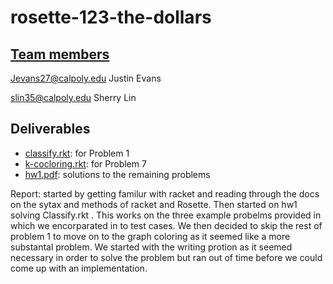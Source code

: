 # rosette-123-the-dollars

## [Team members](users.txt)
Jevans27@calpoly.edu  Justin Evans

slin35@calpoly.edu  Sherry Lin

## Deliverables
* [classify.rkt](hw1/logic/classify.rkt): for Problem 1
* [k-cocloring.rkt](hw1/graph-coloring/k-coloring.rkt): for Problem 7
* [hw1.pdf](hw1.pdf): solutions to the remaining problems

Report: started by getting familur with racket and reading through the docs on the sytax and methods of racket and Rosette. Then started on hw1 solving Classify.rkt
.  This works on the three example probelms provided in which we encorparated in to test cases. We then decided to skip the rest of problem 1 to move on to the graph 
coloring as it seemed like a more substantal problem. We started with the writing protion as it seemed necessary in order to solve the problem but ran out of time before we 
could come up with an implementation. 